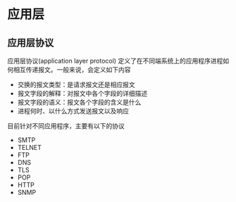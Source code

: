 # 应用层

## 应用层协议

应用层协议(application layer protocol) 定义了在不同端系统上的应用程序进程如何相互传递报文。一般来说，会定义如下内容

- 交换的报文类型：是请求报文还是相应报文
- 报文字段的解释：对报文中各个字段的详细描述
- 报文字段的语义：报文各个字段的含义是什么
- 进程何时、以什么方式发送报文以及响应

目前针对不同应用程序，主要有以下的协议

- SMTP
- TELNET
- FTP
- DNS
- TLS
- POP
- HTTP
- SNMP
